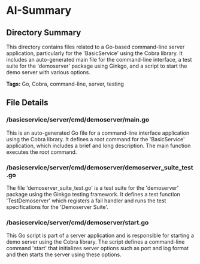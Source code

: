 # AI-Summary
## Directory Summary
This directory contains files related to a Go-based command-line server application, particularly for the 'BasicService' using the Cobra library. It includes an auto-generated main file for the command-line interface, a test suite for the 'demoserver' package using Ginkgo, and a script to start the demo server with various options.

**Tags:** Go, Cobra, command-line, server, testing

## File Details
    
### /basicservice/server/cmd/demoserver/main.go
This is an auto-generated Go file for a command-line interface application using the Cobra library. It defines a root command for the 'BasicService' application, which includes a brief and long description. The main function executes the root command.

### /basicservice/server/cmd/demoserver/demoserver_suite_test.go
The file 'demoserver_suite_test.go' is a test suite for the 'demoserver' package using the Ginkgo testing framework. It defines a test function 'TestDemoserver' which registers a fail handler and runs the test specifications for the 'Demoserver Suite'.

### /basicservice/server/cmd/demoserver/start.go
This Go script is part of a server application and is responsible for starting a demo server using the Cobra library. The script defines a command-line command 'start' that initializes server options such as port and log format and then starts the server using these options.
